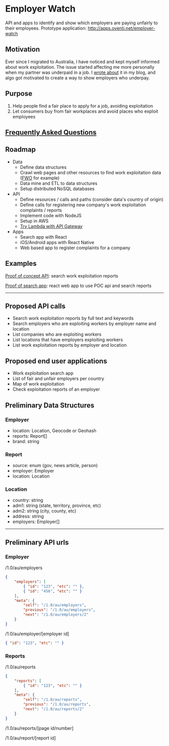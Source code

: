 # Employer Watch
API and apps to identify and show which employers are paying unfairly to their employees.
Prototype application: http://apps.oventi.net/employer-watch

## Motivation
Ever since I migrated to Australia, I have noticed and kept myself informed about work exploitation. The issue started affecting me more personally when my partner was underpaid in a job. I [wrote about](http://15hoursahead.com/worker-exploitation-in-australia/) it in my blog, and algo got motivated to create a way to show employers who underpay.

## Purpose
1. Help people find a fair place to apply for a job, avoiding exploitation
2. Let consumers buy from fair workplaces and avoid places who exploit employees

## [Frequently Asked Questions](docs/faq.md)

## Roadmap
* Data
  * Define data structures
  * Crawl web pages and other resources to find work exploitation data ([FWO](https://www.fairwork.gov.au/about-us/news-and-media-releases) for example)
  * Data mine and ETL to data structures
  * Setup distributed NoSQL databases
* API
  * Define resources / calls and paths (consider data's country of origin)
  * Define calls for registering new company's work exploitation complaints / reports
  * Implement code with NodeJS
  * Setup in AWS
  * [Try Lambda with API Gateway](http://docs.aws.amazon.com/apigateway/latest/developerguide/getting-started.html)
* Apps
  * Search app with React
  * iOS/Android apps with React Native
  * Web based app to register complaints for a company

## Examples

[Proof of concept API](./api): search work exploitation reports

[Proof of search app](./apps/search): react web app to use POC api and search reports

----

## Proposed API calls
- Search work exploitation reports by full text and keywords
- Search employers who are exploiting workers by employer name and location
- List companies who are exploiting workers
- List locations that have employers exploiting workers
- List work exploitation reports by employer and location

## Proposed end user applications
- Work exploitation search app
- List of fair and unfair employers per country
- Map of work exploitation
- Check exploitation reports of an employer

## Preliminary Data Structures

### Employer
- location: Location, Geocode or Geohash
- reports: Report[]
- brand: string

### Report
- source: enum (gov, news article, person)
- employer: Employer
- location: Location

### Location
- country: string
- adm1: string (state, territory, province, etc)
- adm2: string (city, county, etc)
- address: string
- employers: Employer[]

----

## Preliminary API urls

### Employer
/1.0/au/employers
```json
{
    "employers": [
        { "id": "123", "etc": "" },
        { "id": "456", "etc": "" }
    ],
    "meta": {
        "self": "/1.0/au/employers",
        "previous": "/1.0/au/employers",
        "next": "/1.0/au/employers/2"
    }
}
```

/1.0/au/employer/[employer id]
```json
{ "id": "123", "etc": "" }
```

### Reports

/1.0/au/reports
```json
{
    "reports": [
        { "id": "123", "etc": "" }
    ],
    "meta": {
        "self": "/1.0/au/reports",
        "previous": "/1.0/au/reports",
        "next": "/1.0/au/reports/2"
    }
}
```

/1.0/au/reports/[page id/number]

/1.0/au/report/[report id]

